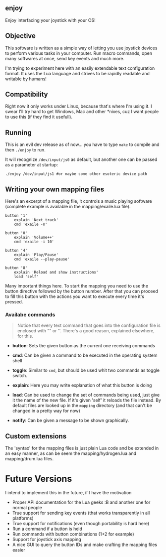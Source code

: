 enjoy
---------
Enjoy interfacing your joystick with your OS!

## Objective

This software is written as a simple way of letting you use joystick devices to perform various tasks
in your computer. Run macro commands, open many softwares at once, send key events and much more.

I'm trying to experiment here with an easily extendable text configuration format. It uses the Lua
language and strives to be rapidly readable and writable by humans!

## Compatibility

Right now it only works under Linux, because that's where I'm using it. I swear I'll try hard to get
Windows, Mac and other *nixes, cuz I want people to use this (if they find it usefull).

## Running

This is an evil dev release as of now... you have to type `make` to compile and then `./enjoy` to run.

It will recognize `/dev/input/js0` as default, but another one can be passed as a parameter at startup:

    ./enjoy /dev/input/js1 #or maybe some other esoteric device path

## Writing your own mapping files

Here's an excerpt of a mapping file, it controls a music playing software (complete example is available in the mapping/exaile.lua file).

	button '1'
		explain 'Next track'
		cmd 'exaile -n'

	button '0'
		explain 'Volume++'
		cmd 'exaile -i 10'

	button '4'
		explain 'Play/Pause'
		cmd 'exaile --play-pause'

	button '8'
		explain 'Reload and show instructions'
		load 'self'

Many important things here. To start the mapping you need to use the button directive followed by the button number. After that you can proceed to fill this button with the actions you want to execute every time it's pressed.

### Availabe commands

> Notice that every text command that goes into the configuration file is enclosed with "" or ''. There's a good reason, explained elsewhere, for this.

* **button**: Sets the given button as the current one receiving commands

* **cmd**: Can be given a command to be executed in the operating system shell

* **toggle**: Similar to `cmd`, but should be used whit two commands as toggle switch.

* **explain**: Here you may write explanation of what this button is doing

* **load**: Can be used to change the set of commands being used, just give it the name of the new file. If it's given 'self' it reloads the file instead. By default files are looked up in the `mapping` directory (and that can't be changed in a pretty way for now)

* **notify**: Can be given a message to be shown graphically.

## Custom extensions

The 'syntax' for the mapping files is just plain Lua code and be extended in an easy manner, as can be seem
the mapping/hydrogen.lua and mapping/drum.lua files.

# Future Versions

I intend to implement this in the future, if I have the motivation

* Proper API documentation for the Lua geeks :B and another one for normal people
* True support for sending key events (that works transparently in all platforms)
* True support for notifications (even though portability is hard here)
* Run a command if a button is held
* Run commands with button combinations (1+2 for example)
* Support for joystick axis mapping
* A nice GUI to query the button IDs and make crafting the mapping files easier

